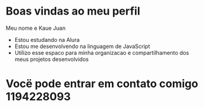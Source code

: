 # Boas vindas ao meu perfil
Meu nome e Kaue Juan

- Estou estudando na Alura
- Estou me desenvolvendo na linguagem de JavaScript
- Utilizo esse espaco para minha organizacao e compartilhamento dos meus projetos desenvolvidos

 # Vocë pode entrar em contato comigo 1194228093
